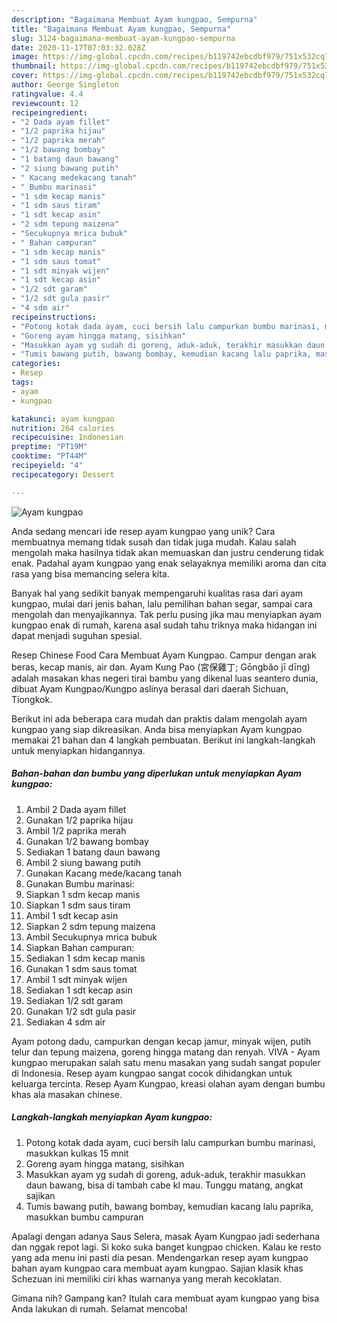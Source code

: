 ```yaml
---
description: "Bagaimana Membuat Ayam kungpao, Sempurna"
title: "Bagaimana Membuat Ayam kungpao, Sempurna"
slug: 3124-bagaimana-membuat-ayam-kungpao-sempurna
date: 2020-11-17T07:03:32.028Z
image: https://img-global.cpcdn.com/recipes/b119742ebcdbf979/751x532cq70/ayam-kungpao-foto-resep-utama.jpg
thumbnail: https://img-global.cpcdn.com/recipes/b119742ebcdbf979/751x532cq70/ayam-kungpao-foto-resep-utama.jpg
cover: https://img-global.cpcdn.com/recipes/b119742ebcdbf979/751x532cq70/ayam-kungpao-foto-resep-utama.jpg
author: George Singleton
ratingvalue: 4.4
reviewcount: 12
recipeingredient:
- "2 Dada ayam fillet"
- "1/2 paprika hijau"
- "1/2 paprika merah"
- "1/2 bawang bombay"
- "1 batang daun bawang"
- "2 siung bawang putih"
- " Kacang medekacang tanah"
- " Bumbu marinasi"
- "1 sdm kecap manis"
- "1 sdm saus tiram"
- "1 sdt kecap asin"
- "2 sdm tepung maizena"
- "Secukupnya mrica bubuk"
- " Bahan campuran"
- "1 sdm kecap manis"
- "1 sdm saus tomat"
- "1 sdt minyak wijen"
- "1 sdt kecap asin"
- "1/2 sdt garam"
- "1/2 sdt gula pasir"
- "4 sdm air"
recipeinstructions:
- "Potong kotak dada ayam, cuci bersih lalu campurkan bumbu marinasi, masukkan kulkas 15 mnit"
- "Goreng ayam hingga matang, sisihkan"
- "Masukkan ayam yg sudah di goreng, aduk-aduk, terakhir masukkan daun bawang, bisa di tambah cabe kl mau. Tunggu matang, angkat sajikan"
- "Tumis bawang putih, bawang bombay, kemudian kacang lalu paprika, masukkan bumbu campuran"
categories:
- Resep
tags:
- ayam
- kungpao

katakunci: ayam kungpao 
nutrition: 264 calories
recipecuisine: Indonesian
preptime: "PT19M"
cooktime: "PT44M"
recipeyield: "4"
recipecategory: Dessert

---
```



![Ayam kungpao](https://img-global.cpcdn.com/recipes/b119742ebcdbf979/751x532cq70/ayam-kungpao-foto-resep-utama.jpg)

Anda sedang mencari ide resep ayam kungpao yang unik? Cara membuatnya memang tidak susah dan tidak juga mudah. Kalau salah mengolah maka hasilnya tidak akan memuaskan dan justru cenderung tidak enak. Padahal ayam kungpao yang enak selayaknya memiliki aroma dan cita rasa yang bisa memancing selera kita.

Banyak hal yang sedikit banyak mempengaruhi kualitas rasa dari ayam kungpao, mulai dari jenis bahan, lalu pemilihan bahan segar, sampai cara mengolah dan menyajikannya. Tak perlu pusing jika mau menyiapkan ayam kungpao enak di rumah, karena asal sudah tahu triknya maka hidangan ini dapat menjadi suguhan spesial.

Resep Chinese Food Cara Membuat Ayam Kungpao. Campur dengan arak beras, kecap manis, air dan. Ayam Kung Pao (宮保雞丁; Gōngbǎo jī dīng) adalah masakan khas negeri tirai bambu yang dikenal luas seantero dunia, dibuat Ayam Kungpao/Kungpo aslinya berasal dari daerah Sichuan, Tiongkok.


Berikut ini ada beberapa cara mudah dan praktis dalam mengolah ayam kungpao yang siap dikreasikan. Anda bisa menyiapkan Ayam kungpao memakai 21 bahan dan 4 langkah pembuatan. Berikut ini langkah-langkah untuk menyiapkan hidangannya.

<!--inarticleads1-->

##### Bahan-bahan dan bumbu yang diperlukan untuk menyiapkan Ayam kungpao:

1. Ambil 2 Dada ayam fillet
1. Gunakan 1/2 paprika hijau
1. Ambil 1/2 paprika merah
1. Gunakan 1/2 bawang bombay
1. Sediakan 1 batang daun bawang
1. Ambil 2 siung bawang putih
1. Gunakan  Kacang mede/kacang tanah
1. Gunakan  Bumbu marinasi:
1. Siapkan 1 sdm kecap manis
1. Siapkan 1 sdm saus tiram
1. Ambil 1 sdt kecap asin
1. Siapkan 2 sdm tepung maizena
1. Ambil Secukupnya mrica bubuk
1. Siapkan  Bahan campuran:
1. Sediakan 1 sdm kecap manis
1. Gunakan 1 sdm saus tomat
1. Ambil 1 sdt minyak wijen
1. Sediakan 1 sdt kecap asin
1. Sediakan 1/2 sdt garam
1. Gunakan 1/2 sdt gula pasir
1. Sediakan 4 sdm air


Ayam potong dadu, campurkan dengan kecap jamur, minyak wijen, putih telur dan tepung maizena, goreng hingga matang dan renyah. VIVA - Ayam kungpao merupakan salah satu menu masakan yang sudah sangat populer di Indonesia. Resep ayam kungpao sangat cocok dihidangkan untuk keluarga tercinta. Resep Ayam Kungpao, kreasi olahan ayam dengan bumbu khas ala masakan chinese. 

<!--inarticleads2-->

##### Langkah-langkah menyiapkan Ayam kungpao:

1. Potong kotak dada ayam, cuci bersih lalu campurkan bumbu marinasi, masukkan kulkas 15 mnit
1. Goreng ayam hingga matang, sisihkan
1. Masukkan ayam yg sudah di goreng, aduk-aduk, terakhir masukkan daun bawang, bisa di tambah cabe kl mau. Tunggu matang, angkat sajikan
1. Tumis bawang putih, bawang bombay, kemudian kacang lalu paprika, masukkan bumbu campuran


Apalagi dengan adanya Saus Selera, masak Ayam Kungpao jadi sederhana dan nggak repot lagi. Si koko suka banget kungpao chicken. Kalau ke resto yang ada menu ini pasti dia pesan. Mendengarkan resep ayam kungpao bahan ayam kungpao cara membuat ayam kungpao. Sajian klasik khas Schezuan ini memiliki ciri khas warnanya yang merah kecoklatan. 

Gimana nih? Gampang kan? Itulah cara membuat ayam kungpao yang bisa Anda lakukan di rumah. Selamat mencoba!
